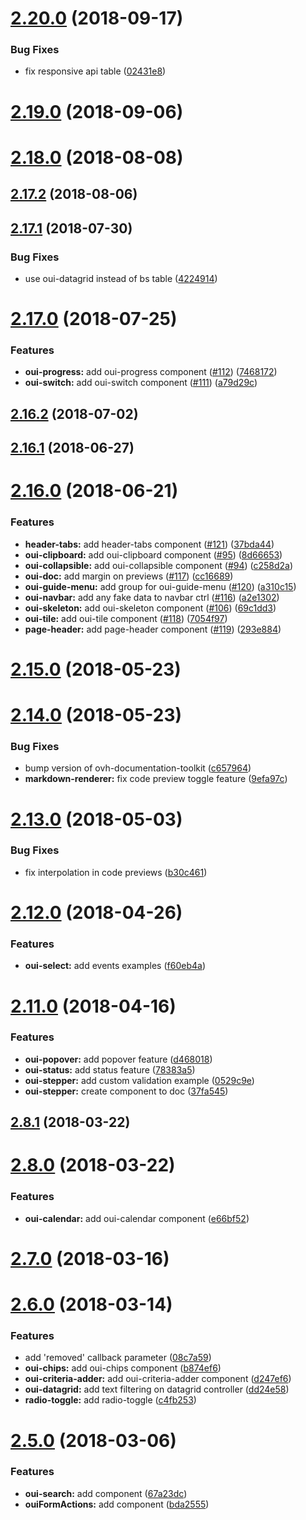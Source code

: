 <a name="2.20.0"></a>
# [2.20.0](https://github.com/ovh-ux/ovh-ui-kit-documentation/compare/v2.19.0...v2.20.0) (2018-09-17)


### Bug Fixes

* fix responsive api table ([02431e8](https://github.com/ovh-ux/ovh-ui-kit-documentation/commit/02431e8))



<a name="2.19.0"></a>
# [2.19.0](https://github.com/ovh-ux/ovh-ui-kit-documentation/compare/v2.18.0...v2.19.0) (2018-09-06)



<a name="2.18.0"></a>
# [2.18.0](https://github.com/ovh-ux/ovh-ui-kit-documentation/compare/v2.17.2...v2.18.0) (2018-08-08)



<a name="2.17.2"></a>
## [2.17.2](https://github.com/ovh-ux/ovh-ui-kit-documentation/compare/v2.17.1...v2.17.2) (2018-08-06)



<a name="2.17.1"></a>
## [2.17.1](https://github.com/ovh-ux/ovh-ui-kit-documentation/compare/v2.17.0...v2.17.1) (2018-07-30)


### Bug Fixes

* use oui-datagrid instead of bs table ([4224914](https://github.com/ovh-ux/ovh-ui-kit-documentation/commit/4224914))



<a name="2.17.0"></a>
# [2.17.0](https://github.com/ovh-ux/ovh-ui-kit-documentation/compare/v2.16.2...v2.17.0) (2018-07-25)


### Features

* **oui-progress:** add oui-progress component ([#112](https://github.com/ovh-ux/ovh-ui-kit-documentation/issues/112)) ([7468172](https://github.com/ovh-ux/ovh-ui-kit-documentation/commit/7468172))
* **oui-switch:** add oui-switch component ([#111](https://github.com/ovh-ux/ovh-ui-kit-documentation/issues/111)) ([a79d29c](https://github.com/ovh-ux/ovh-ui-kit-documentation/commit/a79d29c))



<a name="2.16.2"></a>
## [2.16.2](https://github.com/ovh-ux/ovh-ui-kit-documentation/compare/v2.16.1...v2.16.2) (2018-07-02)



<a name="2.16.1"></a>
## [2.16.1](https://github.com/ovh-ux/ovh-ui-kit-documentation/compare/v2.16.0...v2.16.1) (2018-06-27)



<a name="2.16.0"></a>
# [2.16.0](https://github.com/ovh-ux/ovh-ui-kit-documentation/compare/v2.15.0...v2.16.0) (2018-06-21)


### Features

* **header-tabs:** add header-tabs component ([#121](https://github.com/ovh-ux/ovh-ui-kit-documentation/issues/121)) ([37bda44](https://github.com/ovh-ux/ovh-ui-kit-documentation/commit/37bda44))
* **oui-clipboard:** add oui-clipboard component ([#95](https://github.com/ovh-ux/ovh-ui-kit-documentation/issues/95)) ([8d66653](https://github.com/ovh-ux/ovh-ui-kit-documentation/commit/8d66653))
* **oui-collapsible:** add oui-collapsible component ([#94](https://github.com/ovh-ux/ovh-ui-kit-documentation/issues/94)) ([c258d2a](https://github.com/ovh-ux/ovh-ui-kit-documentation/commit/c258d2a))
* **oui-doc:** add margin on previews ([#117](https://github.com/ovh-ux/ovh-ui-kit-documentation/issues/117)) ([cc16689](https://github.com/ovh-ux/ovh-ui-kit-documentation/commit/cc16689))
* **oui-guide-menu:** add group for oui-guide-menu ([#120](https://github.com/ovh-ux/ovh-ui-kit-documentation/issues/120)) ([a310c15](https://github.com/ovh-ux/ovh-ui-kit-documentation/commit/a310c15))
* **oui-navbar:** add any fake data to navbar ctrl ([#116](https://github.com/ovh-ux/ovh-ui-kit-documentation/issues/116)) ([a2e1302](https://github.com/ovh-ux/ovh-ui-kit-documentation/commit/a2e1302))
* **oui-skeleton:** add oui-skeleton component ([#106](https://github.com/ovh-ux/ovh-ui-kit-documentation/issues/106)) ([69c1dd3](https://github.com/ovh-ux/ovh-ui-kit-documentation/commit/69c1dd3))
* **oui-tile:** add oui-tile component ([#118](https://github.com/ovh-ux/ovh-ui-kit-documentation/issues/118)) ([7054f97](https://github.com/ovh-ux/ovh-ui-kit-documentation/commit/7054f97))
* **page-header:** add page-header component ([#119](https://github.com/ovh-ux/ovh-ui-kit-documentation/issues/119)) ([293e884](https://github.com/ovh-ux/ovh-ui-kit-documentation/commit/293e884))



<a name="2.15.0"></a>
# [2.15.0](https://github.com/ovh-ux/ovh-ui-kit-documentation/compare/v2.14.0...v2.15.0) (2018-05-23)



<a name="2.14.0"></a>
# [2.14.0](https://github.com/ovh-ux/ovh-ui-kit-documentation/compare/v2.13.0...v2.14.0) (2018-05-23)


### Bug Fixes

* bump version of ovh-documentation-toolkit ([c657964](https://github.com/ovh-ux/ovh-ui-kit-documentation/commit/c657964))
* **markdown-renderer:** fix code preview toggle feature ([9efa97c](https://github.com/ovh-ux/ovh-ui-kit-documentation/commit/9efa97c))



<a name="2.13.0"></a>
# [2.13.0](https://github.com/ovh-ux/ovh-ui-kit-documentation/compare/v2.12.0...v2.13.0) (2018-05-03)


### Bug Fixes

* fix interpolation in code previews ([b30c461](https://github.com/ovh-ux/ovh-ui-kit-documentation/commit/b30c461))



<a name="2.12.0"></a>
# [2.12.0](https://github.com/ovh-ux/ovh-ui-kit-documentation/compare/v2.11.0...v2.12.0) (2018-04-26)


### Features

* **oui-select:** add events examples ([f60eb4a](https://github.com/ovh-ux/ovh-ui-kit-documentation/commit/f60eb4a))



<a name="2.11.0"></a>
# [2.11.0](https://github.com/ovh-ux/ovh-ui-kit-documentation/compare/v2.10.0...v2.11.0) (2018-04-16)


### Features

* **oui-popover:** add popover feature ([d468018](https://github.com/ovh-ux/ovh-ui-kit-documentation/commit/d468018))
* **oui-status:** add status feature ([78383a5](https://github.com/ovh-ux/ovh-ui-kit-documentation/commit/78383a5))
* **oui-stepper:** add custom validation example ([0529c9e](https://github.com/ovh-ux/ovh-ui-kit-documentation/commit/0529c9e))
* **oui-stepper:** create component to doc ([37fa545](https://github.com/ovh-ux/ovh-ui-kit-documentation/commit/37fa545))



<a name="2.8.1"></a>
## [2.8.1](https://github.com/ovh-ux/ovh-ui-kit-documentation/compare/v2.8.0...v2.8.1) (2018-03-22)



<a name="2.8.0"></a>
# [2.8.0](https://github.com/ovh-ux/ovh-ui-kit-documentation/compare/v2.7.0...v2.8.0) (2018-03-22)


### Features

* **oui-calendar:** add oui-calendar component ([e66bf52](https://github.com/ovh-ux/ovh-ui-kit-documentation/commit/e66bf52))



<a name="2.7.0"></a>
# [2.7.0](https://github.com/ovh-ux/ovh-ui-kit-documentation/compare/v2.6.0...v2.7.0) (2018-03-16)



<a name="2.6.0"></a>
# [2.6.0](https://github.com/ovh-ux/ovh-ui-kit-documentation/compare/v2.5.0...v2.6.0) (2018-03-14)


### Features

* add 'removed' callback parameter ([08c7a59](https://github.com/ovh-ux/ovh-ui-kit-documentation/commit/08c7a59))
* **oui-chips:** add oui-chips component ([b874ef6](https://github.com/ovh-ux/ovh-ui-kit-documentation/commit/b874ef6))
* **oui-criteria-adder:** add oui-criteria-adder component ([d247ef6](https://github.com/ovh-ux/ovh-ui-kit-documentation/commit/d247ef6))
* **oui-datagrid:** add text filtering on datagrid controller ([dd24e58](https://github.com/ovh-ux/ovh-ui-kit-documentation/commit/dd24e58))
* **radio-toggle:** add radio-toggle ([c4fb253](https://github.com/ovh-ux/ovh-ui-kit-documentation/commit/c4fb253))



<a name="2.5.0"></a>
# [2.5.0](https://github.com/ovh-ux/ovh-ui-kit-documentation/compare/v2.4.0...v2.5.0) (2018-03-06)


### Features

* **oui-search:** add component ([67a23dc](https://github.com/ovh-ux/ovh-ui-kit-documentation/commit/67a23dc))
* **ouiFormActions:** add component ([bda2555](https://github.com/ovh-ux/ovh-ui-kit-documentation/commit/bda2555))



